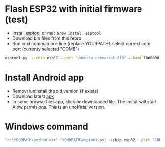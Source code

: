 # Flash ESP32 with initial firmware (test)

- Install [esptool](https://github.com/espressif/esptool) or mac `brew install esptool`
- Download bin files from this repro
- Run cmd comman one line (replace YOURPATH), select correct com port (currenty selected "COM8")

```cmd
esptool.py  --chip esp32 --port "/dev/cu.usbserial-210" --baud 1000000 --before default_reset --after hard_reset write_flash -z --flash_mode dio --flash_freq 80m --flash_size 8MB 0x1000 bootloader.bin 0x8000 partitions.bin 0xe000 boot_app0.bin 0x10000 fw.bin
```

# Install Android app

- Remove/uninstall the old version (if exists)
- Download latest [apk](https://github.com/Mir1001/GCOTA/raw/main/app-release.apk)
- In some browse files app, click on downloaded file. The install will start. Alow permisions. This is an unofficial version.

# Windows command

```cmd
"c:\YOURPATH\python.exe" "YOURPATH\esptool.py" --chip esp32 --port "COM8" --baud 1000000 --before default_reset --after hard_reset write_flash -z --flash_mode dio --flash_freq 80m --flash_size 8MB 0x1000 bootloader.bin 0x8000 partitions.bin 0xe000 boot_app0.bin 0x10000 fw.bin
```
